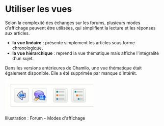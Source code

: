 # Utiliser les vues

Selon la complexité des échanges sur les forums, plusieurs modes d'affichage peuvent être utilisées, qui simplifient la lecture et les réponses aux articles.

* **la vue linéaire** : présente simplement les articles sous forme chronologique,
* **la vue hiérarchique** : reprend la vue thématique mais affiche l'intégralité d'un sujet.

Dans les versions antérieures de Chamilo, une vue thématique était également disponible. Elle a été supprimée par manque d'intérêt.

![](../../.gitbook/assets/image78%20%281%29.png)

Illustration : Forum - Modes d'affichage

